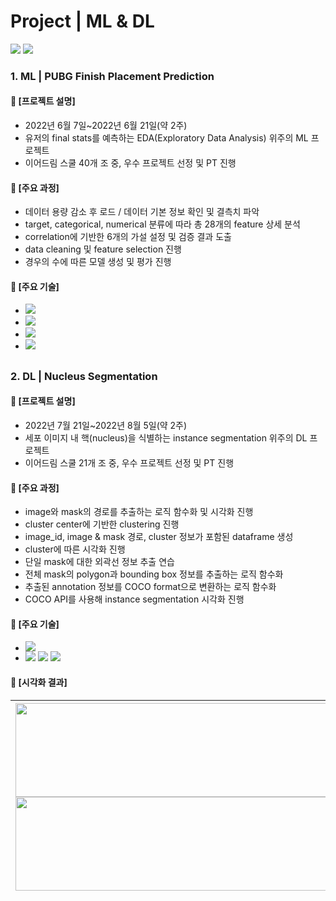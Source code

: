 ####  
# Project | ML & DL
<a href="https://drive.google.com/file/d/1yz26V0NXY0HELWS6SWk5FwKcWXonJ9Jc/view?usp=share_link"><img src="https://img.shields.io/badge/PPT-PUBG Finish Placement Prediction PT-2677d0"/></a> <a href="https://drive.google.com/file/d/1RJNDRCeWPNlgSgkD7kC_1u-9MozjumU2/view?usp=share_link"><img src="https://img.shields.io/badge/PPT-Nucleus Segmentation PT-2677d0"/></a>
####
### 1. ML | PUBG Finish Placement Prediction
#### 📌 [프로젝트 설명]
- 2022년 6월 7일~2022년 6월 21일(약 2주)
- 유저의 final stats를 예측하는 EDA(Exploratory Data Analysis) 위주의 ML 프로젝트
- 이어드림 스쿨 40개 조 중, 우수 프로젝트 선정 및 PT 진행
####
#### 📌 [주요 과정]
- 데이터 용량 감소 후 로드 / 데이터 기본 정보 확인 및 결측치 파악
- target, categorical, numerical 분류에 따라 총 28개의 feature 상세 분석
- correlation에 기반한 6개의 가설 설정 및 검증 결과 도출
- data cleaning 및 feature selection 진행
- 경우의 수에 따른 모델 생성 및 평가 진행
####
#### 📌 [주요 기술]
- <img src="https://img.shields.io/badge/Python-NumPy / pandas / matplotlib / seaborn / sklearn / statsmodels-4479A1"/>
- <img src="https://img.shields.io/badge/model-LinearRegression / Ridge / Lasso / ElasticNet / RandomForestRegressor / XGBRegressor-4479A1"/>
- <img src="https://img.shields.io/badge/data analysis-regression / correlation / multicollinearity-FF6600"/>
- <img src="https://img.shields.io/badge/data visualization-displot / scatterplot / lineplot / barplot / heatmap / msno.bar & matrix-FF6600"/>
##
### 2. DL | Nucleus Segmentation
####
#### 📌 [프로젝트 설명]
- 2022년 7월 21일~2022년 8월 5일(약 2주)
- 세포 이미지 내 핵(nucleus)을 식별하는 instance segmentation 위주의 DL 프로젝트 
- 이어드림 스쿨 21개 조 중, 우수 프로젝트 선정 및 PT 진행
####
#### 📌 [주요 과정]
- image와 mask의 경로를 추출하는 로직 함수화 및 시각화 진행
- cluster center에 기반한 clustering 진행
- image_id, image & mask 경로, cluster 정보가 포함된 dataframe 생성
- cluster에 따른 시각화 진행
- 단일 mask에 대한 외곽선 정보 추출 연습
- 전체 mask의 polygon과 bounding box 정보를 추출하는 로직 함수화
- 추출된 annotation 정보를 COCO format으로 변환하는 로직 함수화
- COCO API를 사용해 instance segmentation 시각화 진행
####
#### 📌 [주요 기술]
-
    <div align="left"><img src="https://img.shields.io/badge/Python-NumPy / pandas / matplotlib / sklearn / cv2-4479A1"/>
-
    <div align="left"><img src="https://img.shields.io/badge/computer vision-TensorFlow / OpenCV-FF6600"/>
    <img src="https://img.shields.io/badge/algorithm-K--means clustering-FF6600"/>
    <img src="https://img.shields.io/badge/API-pycocotools-FF6600"/><br>
####
#### 📌 [시각화 결과]
|<img src="https://user-images.githubusercontent.com/109773795/183776882-572ee620-287c-4867-8b63-01ac0c32370c.png" width="950" height="150"/><img src="https://user-images.githubusercontent.com/109773795/183776651-838bf36e-336c-4bb2-86e0-2031f8f1a663.png" width="950" height="150"/>|
|:---:|
##
